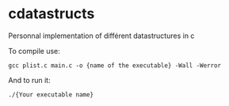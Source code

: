 # cdatastructs

Personnal implementation of différent datastructures in c

To compile use:

    gcc plist.c main.c -o {name of the executable} -Wall -Werror
        
And to run it:

    ./{Your executable name}

